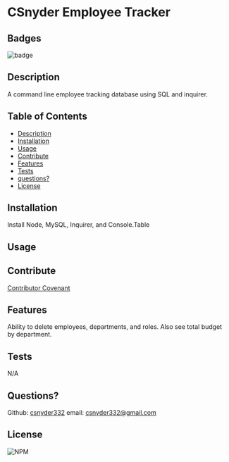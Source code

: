 # CSnyder Employee Tracker
  
  ## Badges
  ![badge](https://img.shields.io/badge/license-Github,NPM-yellow)<br />
  
 
  ## Description
  A command line employee tracking database using SQL and inquirer.

  ## Table of Contents

  - [Description](#description)
  - [Installation](#installation)
  - [Usage](#usage)
  - [Contribute](#contribute)
  - [Features](#features)
  - [Tests](#tests)
  - [questions?](#Questions)
  - [License](#license)
  
  ## Installation
  Install Node, MySQL, Inquirer, and Console.Table

  ## Usage
  

  ## Contribute
  [Contributor Covenant](https://www.contributor-covenant.org/)
  


  ## Features
  Ability to delete employees, departments, and roles. Also see total budget by department.

  ## Tests
  N/A

  ## Questions?
  
  Github: [csnyder332](https://github.com/csnyder332)
  email: csnyder332@gmail.com

  ## License
  ![NPM](https://img.shields.io/npm/l/inquirer)
